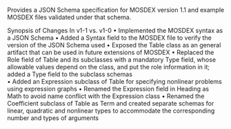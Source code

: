 Provides a JSON Schema specification for MOSDEX version 1.1 and example MOSDEX files validated under that schema.

Synopsis of Changes In v1-1 vs. v1-0
•	Implemented the MOSDEX syntax as a JSON Schema
•	Added a Syntax field to the MOSDEX file to verify the version of the JSON Schema used
•	Exposed the Table class as an general artifact that can be used in future extensions of MOSDEX
•	Replaced the Role field of Table and its subclasses with a mandatory Type field, whose allowable values depend on the class, and put the role information in it; added a Type field to the subclass schemas  
•	Added an Expression subclass of Table for specifying nonlinear problems using expression graphs
•	Renamed the Expression field in Heading as Math to avoid name conflict with the Expression class
•	Renamed the Coefficient subclass of Table as Term and created separate schemas for linear, quadratic and nonlinear types to accommodate the corresponding number and types of arguments

